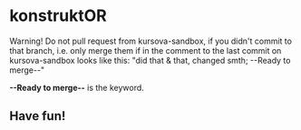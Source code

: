 # konstruktOR

Warning! Do not pull request from kursova-sandbox, if you didn't commit to that branch, i.e. only merge them if in the comment to the last commit on kursova-sandbox looks like this: "did that & that, changed smth; --Ready to merge--" 

**--Ready to merge--** is the keyword.

## Have fun!
